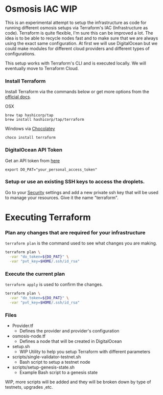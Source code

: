 # Osmosis IAC WIP

This is an experimental attempt to setup the infrastructure as code for running different osmosis setups via Terraform's IAC (Infrastructure as code). Terraform is quite flexible, I'm sure this can be improved a lot. The idea is to be able to recycle nodes fast and to make sure that we are always using the exact same configuration. 
At first we will use DigitalOcean but we could make modules for different cloud providers and different types of configurations. 

This setup works with Terraform's CLI and is executed locally. We will eventually move to Terraform Cloud. 

### Install Terraform
Install Terraform via the commands below or get more options from the [official docs](https://learn.hashicorp.com/tutorials/terraform/install-cli).

OSX
```
brew tap hashicorp/tap
brew install hashicorp/tap/terraform
```
Windows via [Chocolatey](https://chocolatey.org/)
``` 
choco install terraform
```

### DigitalOcean API Token
Get an API token from [here](https://cloud.digitalocean.com/account/api)
```
export DO_PAT="your_personal_access_token"
```

### Setup or use an existing SSH keys to access the droplets.
Go to your [Security](https://cloud.digitalocean.com/account/security) settings and add a new private ssh key that will be used to manage your resources.
Give it the name "terraform".


# Executing Terraform

### Plan any changes that are required for your infrastructure
`terraform plan` is the command used to see what changes you are making. 

```bash
terraform plan \
  -var "do_token=${DO_PAT}" \
  -var "pvt_key=$HOME/.ssh/id_rsa"
```

### Execute the current plan 
`terraform apply` is used to confirm the changes. 

```bash
terraform plan \
  -var "do_token=${DO_PAT}" \
  -var "pvt_key=$HOME/.ssh/id_rsa"

```

### Files

- Provider.tf
  - Defines the provider and provider's configuration
- osmosis-node.tf
  - Defines a node that will be created in DigitalOcean
- setup.sh
  - WIP Utility to help you setup Terraform with different parameters
- scripts/single-validator-testnet.sh
  - Bash script to setup a testnet node
- scripts/setup-genesis-state.sh
  - Example Bash script to a genesis state
  
  
 WIP, more scripts will be added and they will be broken down by type of testnets, upgrades ,etc. 
